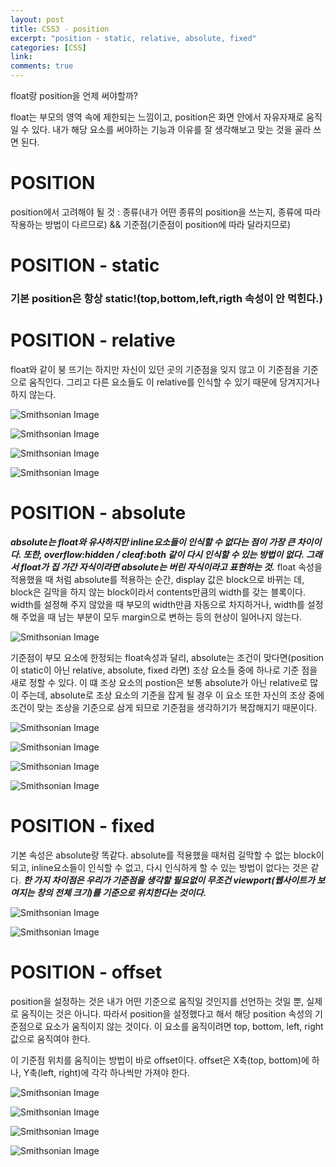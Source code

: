 ```yaml
---
layout: post
title: CSS3 - position
excerpt: "position - static, relative, absolute, fixed"
categories: [CSS]
link:
comments: true
---
```


float랑 position을 언제 써야할까?

float는 부모의 영역 속에 제한되는 느낌이고, position은 화면 안에서 자유자재로 움직일 수 있다. 내가 해당 요소를 써야하는 기능과 이유를 잘 생각해보고 맞는 것을 골라 쓰면 된다.

<h1>POSITION</h1>

position에서 고려해야 될 것 : 종류(내가 어떤 종류의 position을 쓰는지, 종류에 따라 작용하는 방법이 다르므로) && 기준점(기준점이 position에 따라 달라지므로)

<h1>POSITION - static</h1>

<h3>기본 position은 항상 static!(top,bottom,left,rigth 속성이 안 먹힌다.)</h3>

<h1>POSITION - relative</h1>

float와 같이 붕 뜨기는 하지만 자신이 있던 곳의 기준점을 잊지 않고 이 기준점을 기준으로 움직인다. 그리고 다른 요소들도 이 relative를 인식할 수 있기 때문에 당겨지거나 하지 않는다.

![Smithsonian Image](/img/2017-09-13-01.PNG)<br />

![Smithsonian Image](/img/2017-09-13-02.PNG)<br />

![Smithsonian Image](/img/2017-09-13-03.PNG)<br />

![Smithsonian Image](/img/2017-09-13-04.PNG)<br />


<h1>POSITION - absolute</h1>

***absolute는 float와 유사하지만 inline요소들이 인식할 수 없다는 점이 가장 큰 차이이다. 또한, overflow:hidden / cleaf:both 같이 다시 인식할 수 있는 방법이 없다. 그래서 float가 집 가간 자식이라면 absolute는 버린 자식이라고 표현하는 것.*** float 속성을 적용했을 때 처럼 absolute를 적용하는 순간, display 값은 block으로 바뀌는 데, block은 길막을 하지 않는 block이라서 contents만큼의 width를 갖는 블록이다. width를 설정해 주지 않았을 때 부모의 width만큼 자동으로 차지하거나, width를 설정해 주었을 때 남는 부분이 모두 margin으로 변하는 등의 현상이 일어나지 않는다.

![Smithsonian Image](/img/2017-09-13-05.PNG)<br />

기준점이 부모 요소에 한정되는 float속성과 달리, absolute는 조건이 맞다면(position이 static이 아닌 relative, absolute, fixed 라면) 조상 요소들 중에 하나로 기준 점을 새로 정할 수 있다. 이 떄 조상 요소의 postion은 보통 absolute가 아닌 relative로 많이 주는데, absolute로 조상 요소의 기준을 잡게 될 경우 이 요소 또한 자신의 조상 중에 조건이 맞는 조상을 기준으로 삼게 되므로 기준점을 생각하기가 복잡해지기 때문이다.

![Smithsonian Image](/img/2017-09-13-06.PNG)<br />

![Smithsonian Image](/img/2017-09-13-08.PNG)<br />

![Smithsonian Image](/img/2017-09-13-09.PNG)<br />

![Smithsonian Image](/img/2017-09-13-10.PNG)<br />

<h1>POSITION - fixed</h1>

기본 속성은 absolute랑 똑같다. absolute를 적용했을 때처럼 길막할 수 없는 block이 되고, inline요소들이 인식할 수 없고, 다시 인식하게 할 수 있는 방법이 없다는 것은 같다. ***한 가지 차이점은 우리가 기준점을 생각할 필요없이 무조건 viewport(웹사이트가 보여지는 창의 전체 크기)를 기준으로 위치한다는 것이다.***

![Smithsonian Image](/img/2017-09-13-11.PNG)<br />

![Smithsonian Image](/img/2017-09-13-12.PNG)<br />


<h1>POSITION - offset</h1>

position을 설정하는 것은 내가 어떤 기준으로 움직일 것인지를 선언하는 것일 뿐, 실제로 움직이는 것은 아니다. 따라서 position을 설정했다고 해서 해당 position 속성의 기준점으로 요소가 움직이지 않는 것이다. 이 요소를 움직이려면 top, bottom, left, right 값으로 움직여야 한다.

이 기준점 위치를 움직이는 방법이 바로 offset이다. offset은 X축(top, bottom)에 하나, Y축(left, right)에 각각 하나씩만 가져야 한다.

![Smithsonian Image](/img/2017-09-13-13.PNG)<br />

![Smithsonian Image](/img/2017-09-13-14.PNG)<br />

![Smithsonian Image](/img/2017-09-13-15.PNG)<br />

![Smithsonian Image](/img/2017-09-13-16.PNG)<br />
